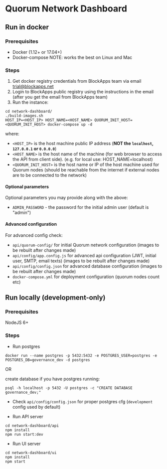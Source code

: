 # Quorum Network Dashboard

## Run in docker

### Prerequisites

 - Docker (1.12+ or 17.04+)
 - Docker-compose
 NOTE: works the best on Linux and Mac

### Steps

1. Get docker registry credentials from BlockApps team via email trial@blockapps.net
2. Login to BlockApps public registry using the instructions in the email (after you get the email from BlockApps team)
3. Run the instance:
 ```
 cd network-dashboard/
 ./build-images.sh
 HOST_IP=<HOST_IP> HOST_NAME=<HOST_NAME> QUORUM_INIT_HOST=<QUORUM_INIT_HOST> docker-compose up -d
 ```
 where:
 - `<HOST_IP>` is the host machine public IP address (**NOT the `localhost`, `127.0.0.1` or `0.0.0.0`**)
 - `<HOST_NAME>` is the host name of the machine (for web browser to access the API from client side). (e.g. for local use: HOST_NAME=localhost)
 - `<QUORUM_INIT_HOST>` is the host name or IP of the host machine used for Quorum nodes (should be reachable from the internet if external nodes are to be connected to the network)

#### Optional parameters

Optional parameters you may provide along with the above:
 - `ADMIN_PASSWORD` - the password for the initial admin user (default is "admin")

#### Advanced configuration

For advanced config check:
 - `api/quorum-config/` for initial Quorum network configuration (images to be rebuilt after changes made)
 - `api/config/app.config.js` for advanced api configuration (JWT, initial user, SMTP, email texts) (images to be rebuilt after changes made)
 - `api/config/config.json`  for advanced database configuration (images to be rebuilt after changes made)
 - `docker-compose.yml` for deployment configuration (quorum nodes count etc)

## Run locally (development-only)

### Prerequisites

 NodeJS 6+

### Steps

 - Run postgres
  ```
  docker run --name postgres -p 5432:5432 -e POSTGRES_USER=postgres -e POSTGRES_DB=governance_dev -d postgres
  ```
  OR

  create database if you have postgres running:
  ```
  psql -h localhost -p 5432 -U postgres -c "CREATE DATABASE governance_dev;"
  ```

 - Check `api/config/config.json` for proper postgres cfg (`development` config used by default)

 - Run API server
  ```
  cd network-dashboard/api
  npm install
  npm run start:dev
  ```

 - Run UI server
  ```
  cd network-dashboard/ui
  npm install
  npm start
  ```
